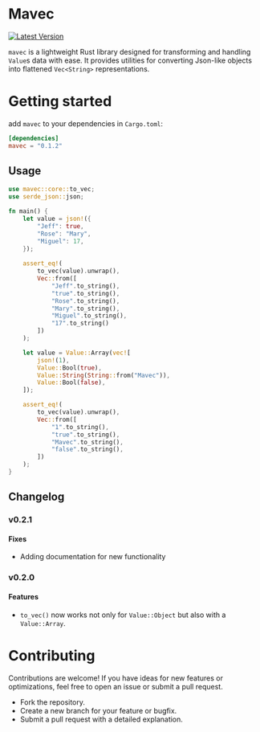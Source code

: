 # Mavec

[![Latest Version](https://img.shields.io/crates/v/mavec.svg?color=purple)](https://crates.io/crates/mavec/0.2.1)

`mavec` is a lightweight Rust library designed for transforming and handling `Value`s data with ease.
It provides utilities for converting Json-like objects into flattened `Vec<String>` representations.

# Getting started

add `mavec` to your dependencies in `Cargo.toml`:

```toml
[dependencies]
mavec = "0.1.2"
```

## Usage

```rust
use mavec::core::to_vec;
use serde_json::json;

fn main() {
    let value = json!({
        "Jeff": true,
        "Rose": "Mary",
        "Miguel": 17,
    });
    
    assert_eq!(
        to_vec(value).unwrap(),
        Vec::from([
            "Jeff".to_string(),
            "true".to_string(),
            "Rose".to_string(),
            "Mary".to_string(),
            "Miguel".to_string(),
            "17".to_string()
        ])
    );

    let value = Value::Array(vec![
        json!(1),
        Value::Bool(true),
        Value::String(String::from("Mavec")),
        Value::Bool(false),
    ]);

    assert_eq!(
        to_vec(value).unwrap(),
        Vec::from([
            "1".to_string(),
            "true".to_string(),
            "Mavec".to_string(),
            "false".to_string(),
        ])
    );
}

```
## Changelog

### v0.2.1

#### Fixes

- Adding documentation for new functionality

### v0.2.0

#### Features

- `to_vec()` now works not only for `Value::Object` but also with a `Value::Array`.

# Contributing
Contributions are welcome! If you have ideas for new features or optimizations, feel free to open an issue or submit a pull request.

- Fork the repository.
- Create a new branch for your feature or bugfix.
- Submit a pull request with a detailed explanation.
